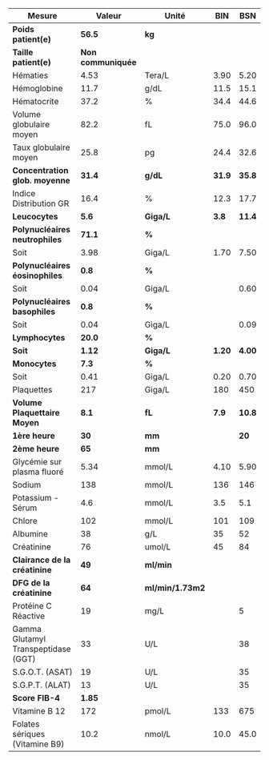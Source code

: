 |               Mesure              |       Valeur      |      Unité      |   BIN  |   BSN  |
|-----------------------------------|-------------------|-----------------|--------|--------|
|        **Poids patient(e)**       |      **56.5**     |      **kg**     |        |        |
|       **Taille patient(e)**       |**Non communiquée**|                 |        |        |
|              Hématies             |        4.53       |      Tera/L     |  3.90  |  5.20  |
|            Hémoglobine            |        11.7       |       g/dL      |  11.5  |  15.1  |
|            Hématocrite            |        37.2       |        %        |  34.4  |  44.6  |
|      Volume globulaire moyen      |        82.2       |        fL       |  75.0  |  96.0  |
|       Taux globulaire moyen       |        25.8       |        pg       |  24.4  |  32.6  |
|  **Concentration glob. moyenne**  |      **31.4**     |     **g/dL**    |**31.9**|**35.8**|
|       Indice Distribution GR      |        16.4       |        %        |  12.3  |  17.7  |
|           **Leucocytes**          |      **5.6**      |    **Giga/L**   | **3.8**|**11.4**|
|  **Polynucléaires neutrophiles**  |      **71.1**     |      **%**      |        |        |
|                Soit               |        3.98       |      Giga/L     |  1.70  |  7.50  |
|  **Polynucléaires éosinophiles**  |      **0.8**      |      **%**      |        |        |
|                Soit               |        0.04       |      Giga/L     |        |  0.60  |
|   **Polynucléaires basophiles**   |      **0.8**      |      **%**      |        |        |
|                Soit               |        0.04       |      Giga/L     |        |  0.09  |
|          **Lymphocytes**          |      **20.0**     |      **%**      |        |        |
|              **Soit**             |      **1.12**     |    **Giga/L**   |**1.20**|**4.00**|
|           **Monocytes**           |      **7.3**      |      **%**      |        |        |
|                Soit               |        0.41       |      Giga/L     |  0.20  |  0.70  |
|             Plaquettes            |        217        |      Giga/L     |   180  |   450  |
|   **Volume Plaquettaire Moyen**   |      **8.1**      |      **fL**     | **7.9**|**10.8**|
|           **1ère heure**          |       **30**      |      **mm**     |        | **20** |
|           **2ème heure**          |       **65**      |      **mm**     |        |        |
|     Glycémie sur plasma fluoré    |        5.34       |      mmol/L     |  4.10  |  5.90  |
|               Sodium              |        138        |      mmol/L     |   136  |   146  |
|         Potassium - Sérum         |        4.6        |      mmol/L     |   3.5  |   5.1  |
|               Chlore              |        102        |      mmol/L     |   101  |   109  |
|              Albumine             |         38        |       g/L       |   35   |   52   |
|             Créatinine            |         76        |      umol/L     |   45   |   84   |
|   **Clairance de la créatinine**  |       **49**      |    **ml/min**   |        |        |
|      **DFG de la créatinine**     |       **64**      |**ml/min/1.73m2**|        |        |
|        Protéine C Réactive        |         19        |       mg/L      |        |    5   |
|Gamma Glutamyl Transpeptidase (GGT)|         33        |       U/L       |        |   38   |
|          S.G.O.T. (ASAT)          |         19        |       U/L       |        |   35   |
|          S.G.P.T. (ALAT)          |         13        |       U/L       |        |   35   |
|          **Score FIB-4**          |      **1.85**     |                 |        |        |
|           Vitamine B 12           |        172        |      pmol/L     |   133  |   675  |
|   Folates sériques (Vitamine B9)  |        10.2       |      nmol/L     |  10.0  |  45.0  |